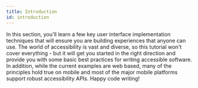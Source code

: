 ```yaml
---
title: Introduction
id: introduction
---
```


In this section, you'll learn a few key user interface implementation techniques that will ensure you are building experiences that anyone can use. The world of accessibility is vast and diverse, so this tutorial won't cover everything - but it will get you started in the right direction and provide you with some basic best practices for writing accessible software. In addition, while the current examples are web based, many of the principles hold true on mobile and most of the major mobile platforms support robust accessibility APIs. Happy code writing!
